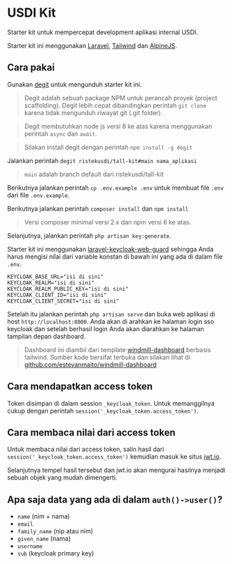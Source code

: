 # USDI Kit

Starter kit untuk mempercepat development aplikasi internal USDI.

Starter kit ini menggunakan [Laravel](https://laravel.com/), [Tailwind](https://tailwindcss.com/) dan [AlpineJS](https://github.com/alpinejs/alpine).

## Cara pakai

Gunakan [degit](https://github.com/Rich-Harris/degit) untuk mengunduh starter kit ini.

> Degit adalah sebuah package NPM untuk perancah proyek (project scaffolding). Degit lebih cepat dibandingkan perintah `git clone` karena tidak mengunduh riwayat git (.git folder).

> Degit membutuhkan node js versi 8 ke atas karena menggunakan perintah `async` dan `await`.

> Silakan install degit dengan perintah `npm install -g degit`

Jalankan perintah `degit ristekusdi/tall-kit#main nama_aplikasi`

> `main` adalah branch default dari ristekusdi/tall-kit

Berikutnya jalankan perintah `cp .env.example .env` untuk membuat file `.env` dari file `.env.example`.

Berikutnya jalankan perintah `composer install` dan `npm install`

> Versi composer minimal versi 2.x dan npm versi 6 ke atas.

Selanjutnya, jalankan perintah `php artisan key:generate`.

Starter kit ini menggunakan [laravel-keycloak-web-guard](https://github.com/Vizir/laravel-keycloak-web-guard) sehingga Anda harus mengisi nilai dari variable konstan di bawah ini yang ada di dalam file `.env`.

```
KEYCLOAK_BASE_URL="isi di sini"
KEYCLOAK_REALM="isi di sini"
KEYCLOAK_REALM_PUBLIC_KEY="isi di sini"
KEYCLOAK_CLIENT_ID="isi di sini"
KEYCLOAK_CLIENT_SECRET="isi di sini"
```

Setelah itu jalankan perintah `php artisan serve` dan buka web aplikasi di host `http://localhost:8000`. Anda akan di arahkan ke halaman login sso keycloak dan setelah berhasil login Anda akan diarahkan ke halaman tampilan depan dashboard.

> Dashboard ini diambil dari template [windmill-dashboard](https://windmill-dashboard.vercel.app/) berbasis tailwind. Sumber kode bersifat terbuka dan silakan lihat di [github.com/estevanmaito/windmill-dashboard](https://github.com/estevanmaito/windmill-dashboard)

## Cara mendapatkan access token

Token disimpan di dalam session `_keycloak_token`. Untuk memanggilnya cukup dengan perintah `session('_keycloak_token.access_token')`.

## Cara membaca nilai dari access token

Untuk membaca nilai dari access token, salin hasil dari `session('_keycloak_token.access_token')` kemudian masuk ke situs [jwt.io](https://jwt.io). 

Selanjutnya tempel hasil tersebut dan jwt.io akan mengurai hasilnya menjadi sebuah objek yang mudah dimengerti.

## Apa saja data yang ada di dalam `auth()->user()`?

- `name` (nim + nama)
- `email`
- `family_name` (nip atau nim)
- `given_name` (nama)
- `username`
- `sub` (keycloak primary key)